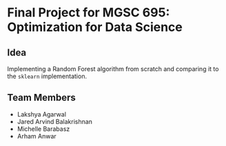 # Final Project for MGSC 695: Optimization for Data Science

## Idea

Implementing a Random Forest algorithm from scratch and comparing it to the `sklearn` implementation.

## Team Members

- Lakshya Agarwal
- Jared Arvind Balakrishnan
- Michelle Barabasz
- Arham Anwar
